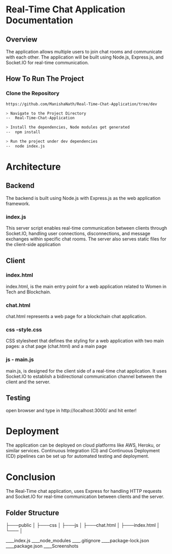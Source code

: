 # Real-Time Chat Application Documentation

## Overview
The application allows multiple users to join chat rooms and communicate with each other. The application will be built using Node.js, Express.js, and Socket.IO for real-time communication.

## How To Run The Project

### Clone the Repository

```bash
https://github.com/ManishaNath/Real-Time-Chat-Application/tree/dev

> Navigate to the Project Directory
--  Real-Time-Chat-Application

> Install the dependencies, Node modules get generated
--  npm install

> Run the project under dev dependencies
--  node index.js
```

# Architecture

## Backend
The backend is built using Node.js with Express.js as the web application framework. 
### index.js
This server script enables real-time communication between clients through Socket.IO, handling user connections, disconnections, and message exchanges within specific chat rooms. The server also serves static files for the client-side application

## Client 
### index.html
index.html, is the main entry point for a web application related to Women in Tech and Blockchain. 

### chat.html
 chat.html represents a web page for a blockchain chat application. 

### css -style.css
CSS stylesheet that defines the styling for a web application with two main pages: a chat page (chat.html) and a main page

### js - main.js
main.js, is designed for the client side of a real-time chat application. It uses Socket.IO to establish a bidirectional communication channel between the client and the server. 



## Testing

open browser and type in http://localhost:3000/ and hit enter!

# Deployment
The application can be deployed on cloud platforms like AWS, Heroku, or similar services. Continuous Integration (CI) and Continuous Deployment (CD) pipelines can be set up for automated testing and deployment.

# Conclusion
The Real-Time chat application, uses Express for handling HTTP requests and Socket.IO for real-time communication between clients and the server. 
## Folder Structure

├───public
│   ├───css
│   ├───js
│   ├───chat.html
│   ├───index.html
│   └───
│       

____index.js
____node_modules
____.gitignore
____package-lock.json
____package.json
____Screenshots
